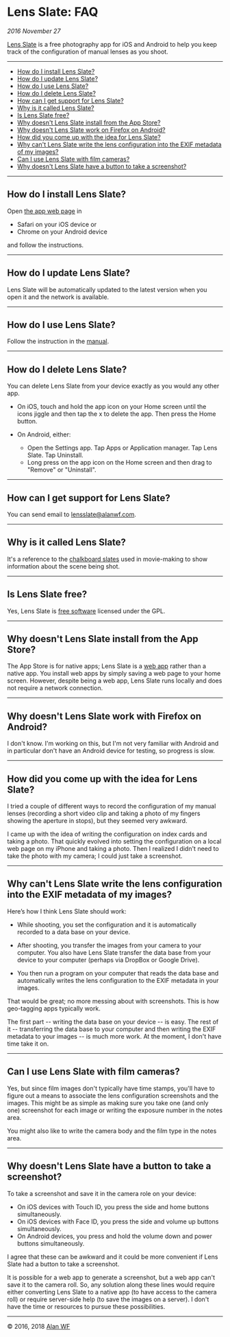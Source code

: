 # Lens Slate: FAQ

_2016 November 27_

[Lens Slate](index.html) is a free photography app for iOS and Android to help you keep track of the configuration of manual lenses as you shoot.

<hr/>

* <a href="#how-install">How do I install Lens Slate?</a>
* <a href="#how-update">How do I update Lens Slate?</a>
* <a href="#how-use">How do I use Lens Slate? </a>
* <a href="#how-delete">How do I delete Lens Slate?</a>
* <a href="#how-support">How can I get support for Lens Slate?</a>
* <a href="#why-called">Why is it called Lens Slate?</a>
* <a href="#is-free">Is Lens Slate free?</a>
* <a href="#why-install">Why doesn't Lens Slate install from the App Store?</a>  
* <a href="#why-android-firefox">Why doesn't Lens Slate work on Firefox on Android?</a>
* <a href="#how-idea">How did you come up with the idea for Lens Slate?</a>
* <a href="#why-not-write-exif">Why can't Lens Slate write the lens configuration into the EXIF metadata of my images?</a>
* <a href="#can-film">Can I use Lens Slate with film cameras?</a>
* <a href="#screenshot-button">Why doesn't Lens Slate have a button to take a screenshot?</a>

<hr/>

<a name="how-install"></a>

## How do I install Lens Slate?

Open [the app web page](app.html) in 
  
  * Safari on your iOS device or
  * Chrome on your Android device
  
and follow the instructions.
  
<hr/>
  
<a name="how-update"></a>

## How do I update Lens Slate?

  Lens Slate will be automatically updated to the latest version when you
open it and the network is available.
 
<hr/>

<a name="how-use"></a>

## How do I use Lens Slate?

  Follow the instruction in the [manual](manual.html).
 
<hr/>

<a name="how-delete"></a>

## How do I delete Lens Slate?

  You can delete Lens Slate from your device exactly as you would any other app. 
  
* On iOS, touch and hold the app icon on your Home screen until the icons jiggle and then tap the x to delete the app. Then press the Home button.

* On Android, either:

  * Open the Settings app. Tap Apps or Application manager. Tap Lens Slate. Tap Uninstall.
  * Long press on the app icon on the Home screen and then drag to "Remove" or "Uninstall".
  
<hr/>

<a name="how-support"></a>

## How can I get support for Lens Slate?

  You can send email to [lensslate@alanwf.com](mailto:lensslate@alanwf.com).
  
<hr/>

<a name="why-called"></a>

## Why is it called Lens Slate?

  It's a reference to the [chalkboard slates](https://en.wikipedia.org/wiki/Clapperboard) used in movie-making to show information about the scene being shot.
  
<hr/>

<a name="is-free"></a>

## Is Lens Slate free?

  Yes, Lens Slate is [free software](manual.html#license) licensed under the GPL.

<hr/>

<a name="why-install"></a>

## Why doesn't Lens Slate install from the App Store?

  The App Store is for native apps; Lens Slate is a [web app](https://en.wikipedia.org/wiki/Web_application) rather than a native app. You install web apps by simply saving a web page to your home screen. However, despite being a web app, Lens Slate runs locally and does not require a network connection.
  
<hr/>

<a name="why-android-firefox"></a>

## Why doesn't Lens Slate work with Firefox on Android?

  I don't know. I'm working on this, but I'm not very familiar with Android and in particular don't have an Android device for testing, so progress is slow.

<hr/>

<a name="how-idea"></a>

## How did you come up with the idea for Lens Slate?

  I tried a couple of different ways to record the configuration of my manual lenses (recording a short video clip and taking a photo of my fingers showing the aperture in stops), but they seemed very awkward. 
  
  I came up with the idea of writing the configuration on index cards and taking a photo. That quickly evolved into setting the configuration on a local web page on my iPhone and taking a photo. Then I realized I didn't need to take the photo with my camera; I could just take a screenshot.

<hr/>

<a name="why-not-write-exif"></a>

## Why can't Lens Slate write the lens configuration into the EXIF metadata of my images?

Here’s how I think Lens Slate should work:

* While shooting, you set the configuration and it is automatically recorded to a data base on your device.

* After shooting, you transfer the images from your camera to your computer. You also have Lens Slate transfer the data base from your device to your computer (perhaps via DropBox or Google Drive). 

* You then run a program on your computer that reads the data base and automatically writes the lens configuration to the EXIF metadata in your images.

That would be great; no more messing about with screenshots. This is how geo-tagging apps typically work.

The first part -- writing the data base on your device -- is easy. The rest of it -- transferring the data base to your computer and then writing the EXIF metadata to your images -- is much more work. At the moment, I don't have time take it on.

<hr/>

<a name="can-film"></a>

## Can I use Lens Slate with film cameras?

  Yes, but since film images don't typically have time stamps, you'll have to figure out a means to associate the lens configuration screenshots and the images. This might be as simple as making sure you take one (and only one) screenshot for each image or writing the exposure number in the notes area.
  
  You might also like to write the camera body and the film type in the notes area.
  
<hr/>

<a name="screenshot-button"></a>

## Why doesn't Lens Slate have a button to take a screenshot?

To take a screenshot and save it in the camera role on your device:

* On iOS devices with Touch ID, you press the side and home buttons simultaneously.
* On iOS devices with Face ID, you press the side and volume up buttons simultaneously.
* On Android devices, you press and hold the volume down and power buttons simultaneously.

I agree that these can be awkward and it could be more convenient if Lens Slate had a button to take a screenshot.

It is possible for a web app to generate a screenshot, but a web app can't save it to the camera roll. So, any solution along these lines would require either converting Lens Slate to a native app (to have access to the camera roll) or require server-side help (to save the images on a server). I don't have the time or resources to pursue these possibilities.

  
<hr/>

© 2016, 2018 [Alan WF](https://alanwf.org/)
